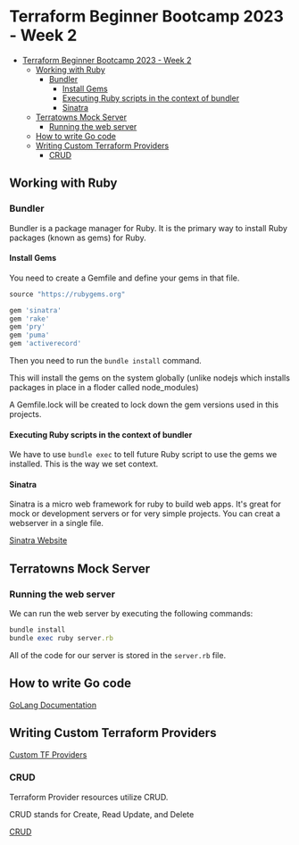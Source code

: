 # Terraform Beginner Bootcamp 2023 - Week 2

- [Terraform Beginner Bootcamp 2023 - Week 2](#terraform-beginner-bootcamp-2023---week-2)
  * [Working with Ruby](#working-with-ruby)
    + [Bundler](#bundler)
      - [Install Gems](#install-gems)
      - [Executing Ruby scripts in the context of bundler](#executing-ruby-scripts-in-the-context-of-bundler)
      - [Sinatra](#sinatra)
  * [Terratowns Mock Server](#terratowns-mock-server)
    + [Running the web server](#running-the-web-server)
  * [How to write Go code](#how-to-write-go-code)
  * [Writing Custom Terraform Providers](#writing-custom-terraform-providers)
    + [CRUD](#crud)

## Working with Ruby

### Bundler

Bundler is a package manager for Ruby.
It is the primary way to install Ruby packages (known as gems) for Ruby.

#### Install Gems

You need to create a Gemfile and define your gems in that file. 

```rb
source "https://rubygems.org"

gem 'sinatra'
gem 'rake'
gem 'pry'
gem 'puma'
gem 'activerecord'
```

Then you need to run the `bundle install` command.

This will install the gems on the system globally (unlike nodejs which installs packages in place in a floder called node_modules)

A Gemfile.lock will be created to lock down the gem versions used in this projects.

#### Executing Ruby scripts in the context of bundler

We have to use `bundle exec` to tell future Ruby script to use the gems we installed. This is the way we set context.

#### Sinatra

Sinatra is a micro web framework for ruby to build web apps.
It's great for mock or development servers or for very simple projects.
You can creat a webserver in a single file.

[Sinatra Website](https://sinatrarb.com/)

## Terratowns Mock Server

### Running the web server

We can run the web server by executing the following commands:

```rb
bundle install
bundle exec ruby server.rb
```

All of the code for our server is stored in the `server.rb` file.

## How to write Go code

[GoLang Documentation](https://go.dev/doc/code)

## Writing Custom Terraform Providers
[Custom TF Providers](https://www.hashicorp.com/blog/writing-custom-terraform-providers)

### CRUD

Terraform Provider resources utilize CRUD.

CRUD stands for Create, Read Update, and Delete

[CRUD](https://en.wikipedia.org/wiki/Create,_read,_update_and_delete)